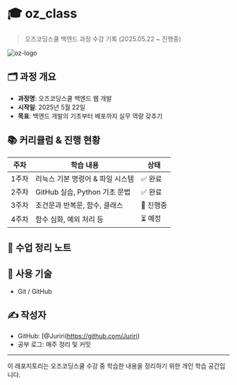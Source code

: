 # 🎓 oz_class

> 오즈코딩스쿨 백엔드 과정 수강 기록 (2025.05.22 ~ 진행중)

![oz-logo](https://github.com/user-attachments/assets/8a7308be-7468-41a7-b14d-30d8bba9eeb2)

## 🗂️ 과정 개요

- **과정명**: 오즈코딩스쿨 백엔드 웹 개발
- **시작일**: 2025년 5월 22일
- **목표**: 백엔드 개발의 기초부터 배포까지 실무 역량 갖추기

## 📚 커리큘럼 & 진행 현황

| 주차  | 학습 내용                              | 상태       |
|-------|----------------------------------------|------------|
| 1주차 | 리눅스 기본 명령어 & 파일 시스템       | ✅ 완료     |
| 2주차 | GitHub 실습, Python 기초 문법           | ✅ 완료     |
| 3주차 | 조건문과 반복문, 함수, 클래스           | 🔄 진행중   |
| 4주차 | 함수 심화, 예외 처리 등                 | ⏳ 예정     |


## 📌 수업 정리 노트


## 🧠 사용 기술

- Git / GitHub

## ✍️ 작성자

- GitHub: [@Juriri(https://github.com/Juriri)
- 공부 로그: 매주 정리 및 커밋

---

이 레포지토리는 오즈코딩스쿨 수강 중 학습한 내용을 정리하기 위한 개인 학습 공간입니다.
